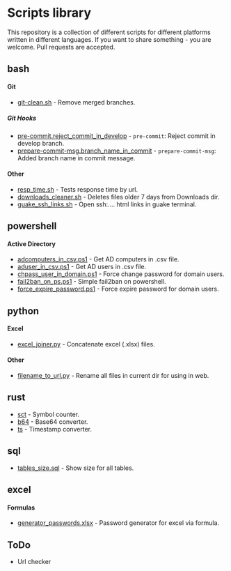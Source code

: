 # Scripts library

This repository is a collection of different scripts for different platforms written in different languages. If you want to share something - you are welcome. Pull requests are accepted.

## bash

#### Git

- [git-clean.sh](/bash/git/git-clean.sh) - Remove merged branches.

##### Git Hooks

- [pre-commit.reject_commit_in_develop](/bash/git/hooks/pre-commit.reject_commit_in_develop) - `pre-commit`: Reject commit in develop branch.
- [prepare-commit-msg.branch_name_in_commit](/bash/git/hooks/prepare-commit-msg.branch_name_in_commit) - `prepare-commit-msg`: Added branch name in commit message.

#### Other

- [resp_time.sh](/bash/resp_time.sh) - Tests response time by url.
- [downloads_cleaner.sh](/bash/downloads_cleaner.sh) - Deletes files older 7 days from Downloads dir.
- [guake_ssh_links.sh](/bash/guake_ssh_links.sh) - Open ssh:.... html links in guake terminal.

## powershell

#### Active Directory

- [adcomputers_in_csv.ps1](/powershell/adcomputers_in_csv.ps1) - Get AD computers in .csv file.
- [aduser_in_csv.ps1](/powershell/aduser_in_csv.ps1) - Get AD users in .csv file.
- [chpass_user_in_domain.ps1](/powershell/chpass_user_in_domain.ps1) - Force change password for domain users.
- [fail2ban_on_ps.ps1](/powershell/fail2ban_on_ps.ps1) - Simple fail2ban on powershell.
- [force_expire_password.ps1](/powershell/force_expire_password.ps1) - Force expire password for domain users.

## python

#### Excel

- [excel_joiner.py](/python/excel_joiner.py) - Concatenate excel (.xlsx) files.

#### Other

- [filename_to_url.py](/python/filename_to_url.py) - Rename all files in current dir for using in web.

## rust

- [sct](/rust/sct) - Symbol counter. 
- [b64](/rust/b64) - Base64 converter. 
- [ts](/rust/ts) - Timestamp converter. 

## sql

- [tables_size.sql](/sql/tables_size.sql) - Show size for all tables.

## excel

#### Formulas

- [generator_passwords.xlsx](/excel/generator_passwords.xlsx) - Password generator for excel via formula.

## ToDo

- Url checker
